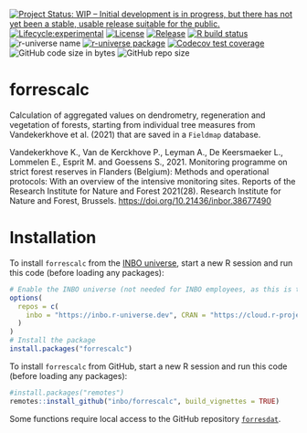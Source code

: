 <!-- badges: start -->

[![Project Status: WIP – Initial development is in progress, but there has not yet been a stable, usable release suitable for the public.](https://www.repostatus.org/badges/latest/wip.svg)](https://www.repostatus.org/#wip)
[![Lifecycle:experimental](https://img.shields.io/badge/lifecycle-experimental-red.svg)](https://lifecycle.r-lib.org/articles/stages.html#experimental)
[![License](https://img.shields.io/badge/license-GPL--3-blue.svg?style=flat)](https://www.gnu.org/licenses/gpl-3.0.html)
[![Release](https://img.shields.io/github/release/inbo/forrescalc.svg)](https://github.com/inbo/forrescalc/releases)
[![R build
status](https://github.com/inbo/forrescalc/workflows/check%20package%20on%20main/badge.svg)](https://github.com/inbo/forrescalc/actions)
![r-universe
name](https://inbo.r-universe.dev/badges/:name?color=c04384)
[![r-universe package](https://inbo.r-universe.dev/badges/forrescalc)](https://inbo.r-universe.dev/forrescalc)
[![Codecov test
coverage](https://codecov.io/gh/inbo/forrescalc/branch/main/graph/badge.svg)](https://app.codecov.io/gh/inbo/forrescalc?branch=main)
![GitHub code size in
bytes](https://img.shields.io/github/languages/code-size/inbo/forrescalc.svg)
![GitHub repo
size](https://img.shields.io/github/repo-size/inbo/forrescalc.svg)
<!--[![DOI](https://zenodo.org/badge/DOI/10.5281/zenodo.4028303.svg)](https://doi.org/10.5281/zenodo.4028303)-->
<!-- badges: end -->

# forrescalc

Calculation of aggregated values on dendrometry, regeneration and vegetation of forests, starting from individual tree measures from Vandekerkhove et al. (2021) that are saved in a `Fieldmap` database.

Vandekerkhove K., Van de Kerckhove P., Leyman A., De Keersmaeker L., Lommelen E., Esprit M. and Goessens S., 2021. Monitoring programme on strict forest reserves in Flanders (Belgium): Methods and operational protocols: With an overview of the intensive monitoring sites. Reports of the Research Institute for Nature and Forest 2021(28). Research Institute for Nature and Forest, Brussels. https://doi.org/10.21436/inbor.38677490

# Installation

To install `forrescalc` from the [INBO universe](https://inbo.r-universe.dev/builds),
start a new R session and run this code (before loading any packages):

```r
# Enable the INBO universe (not needed for INBO employees, as this is the default setting)
options(
  repos = c(
    inbo = "https://inbo.r-universe.dev", CRAN = "https://cloud.r-project.org"
  )
)
# Install the package
install.packages("forrescalc")
```

To install `forrescalc` from GitHub, start a new R session and run this code (before loading any packages):

```r
#install.packages("remotes")
remotes::install_github("inbo/forrescalc", build_vignettes = TRUE)
```

Some functions require local access to the GitHub repository [`forresdat`](https://github.com/inbo/forresdat).
